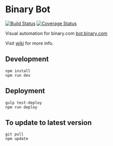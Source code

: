 # Binary Bot
[![Build Status](https://travis-ci.org/binary-com/binary-bot.svg?branch=beta)](https://travis-ci.org/binary-com/binary-bot)
[![Coverage Status](https://coveralls.io/repos/github/binary-com/binary-bot/badge.svg?branch=beta)](https://coveralls.io/github/binary-com/binary-bot?branch=beta)

Visual automation for binary.com [bot.binary.com](https://bot.binary.com)

Visit [wiki](https://github.com/binary-com/binary-bot/wiki) for more info.

## Development

```
npm install
npm run dev
```

## Deployment 

```
gulp test-deploy
npm run deploy
```

## To update to latest version

```
git pull
npm update
```

